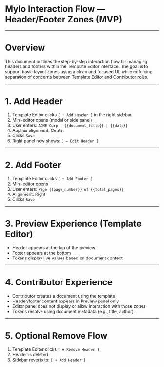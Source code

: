 # Mylo Interaction Flow — Header/Footer Zones (MVP)

---

# Overview

This document outlines the step-by-step interaction flow for managing headers and footers within the Template Editor interface. The goal is to support basic layout zones using a clean and focused UI, while enforcing separation of concerns between Template Editor and Contributor roles.

---

# 1. Add Header

1. Template Editor clicks `[ + Add Header ]` in the right sidebar
2. Mini-editor opens (modal or side panel)
3. User enters: `ACME Corp | {{document_title}} | {{date}}`
4. Applies alignment: Center
5. Clicks `Save`
6. Right panel now shows: `[ ✏️ Edit Header ]`

---

# 2. Add Footer

1. Template Editor clicks `[ + Add Footer ]`
2. Mini-editor opens
3. User enters: `Page {{page_number}} of {{total_pages}}`
4. Alignment: Right
5. Clicks `Save`

---

# 3. Preview Experience (Template Editor)

- Header appears at the top of the preview
- Footer appears at the bottom
- Tokens display live values based on document context

---

# 4. Contributor Experience

- Contributor creates a document using the template
- Header/footer content appears in Preview panel only
- Editor panel does not display or allow interaction with those zones
- Tokens resolve using document metadata (e.g., title, author)

---

# 5. Optional Remove Flow

1. Template Editor clicks `[ ✖ Remove Header ]`
2. Header is deleted
3. Sidebar reverts to: `[ + Add Header ]`

